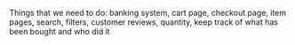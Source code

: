 Things that we need to do:
banking system, 
cart page, 
checkout page, 
item pages, 
search, 
filters, 
customer reviews, 
quantity,
keep track of what has been bought and who did it
